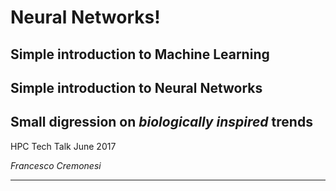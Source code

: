 # Neural Networks!

## Simple introduction to Machine Learning
## Simple introduction to Neural Networks
## Small digression on *biologically inspired* trends

HPC Tech Talk
June 2017

*Francesco Cremonesi*

---

#
